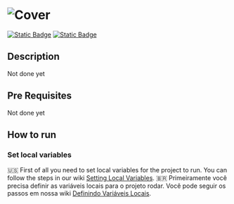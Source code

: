# ![Cover](https://github.com/filipecancio/marvel-characters/assets/13178261/135364c5-1d52-43d8-baa0-b1d8cd59dfcb)
[![Static Badge](https://img.shields.io/badge/figma-prototype-red?style=for-the-badge)](https://www.figma.com/community/file/1385981717628892916/marvel-characters)
[![Static Badge](https://img.shields.io/badge/challenge-description-blue?style=for-the-badge)](https://github.com/filipecancio/marvel-characters/issues/1)

## Description

Not done yet

## Pre Requisites

Not done yet

## How to run

### Set local variables
🇺🇸 First of all you need to set local variables for the project to run. You can follow the steps in our wiki [Setting Local Variables](https://github.com/filipecancio/marvel-characters/wiki/Setting-Local-Variables).
🇧🇷 Primeiramente você precisa definir as variáveis locais para o projeto rodar. Você pode seguir os passos em nossa wiki [Definindo Variáveis Locais](https://github.com/filipecancio/marvel-characters/wiki/Setting-Local-Variables).
